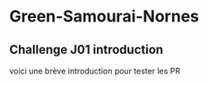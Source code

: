 # Green-Samourai-Nornes

## Challenge J01 introduction

voici une brève introduction pour tester les PR